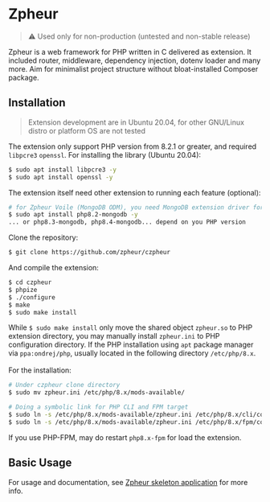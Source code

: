 # Zpheur
> ⚠️ Used only for non-production (untested and non-stable release)
 
Zpheur is a web framework for PHP written in C delivered as extension. It included router, middleware, dependency injection, dotenv loader and many more. Aim for minimalist project structure without bloat-installed Composer package.

## Installation
> Extension development are in Ubuntu 20.04, for other GNU/Linux distro or platform OS are not tested

The extension only support PHP version from 8.2.1 or greater, and required ```libpcre3``` ```openssl```. For installing the library (Ubuntu 20.04):
```bash
$ sudo apt install libpcre3 -y
$ sudo apt install openssl -y
```
The extension itself need other extension to running each feature (optional):
```bash
# for Zpheur Voile (MongoDB ODM), you need MongoDB extension driver for PHP
$ sudo apt install php8.2-mongodb -y
... or php8.3-mongodb, php8.4-mongodb... depend on you PHP version
```
Clone the repository:
```bash
$ git clone https://github.com/zpheur/czpheur
```
And compile the extension:
```bash
$ cd czpheur
$ phpize
$ ./configure
$ make
$ sudo make install
```
While ```$ sudo make install``` only move the shared object ```zpheur.so``` to PHP extension directory, you may manually install ```zpheur.ini``` to PHP configuration directory. If the PHP installation using ```apt``` package manager via ```ppa:ondrej/php```, usually located in the following directory ```/etc/php/8.x```.\
\
For the installation:
```bash
# Under czpheur clone directory
$ sudo mv zpheur.ini /etc/php/8.x/mods-available/

# Doing a symbolic link for PHP CLI and FPM target
$ sudo ln -s /etc/php/8.x/mods-available/zpheur.ini /etc/php/8.x/cli/conf.d/22-zpheur.ini
$ sudo ln -s /etc/php/8.x/mods-available/zpheur.ini /etc/php/8.x/fpm/conf.d/22-zpheur.ini
```
If you use PHP-FPM, may do restart ```php8.x-fpm``` for load the extension.
## Basic Usage
For usage and documentation, see [Zpheur skeleton application](https://github.com/onecthree/zpheur) for more info.
